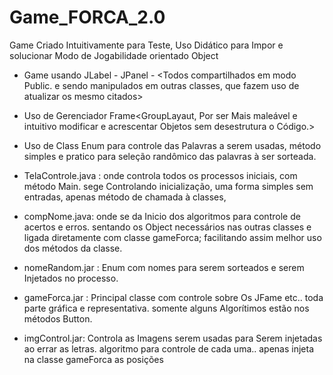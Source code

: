 # Game_FORCA_2.0
Game Criado Intuitivamente para Teste, Uso Didático para Impor e solucionar Modo de Jogabilidade orientado Object

* Game usando JLabel - JPanel - <Todos compartilhados em modo Public. e sendo manipulados em outras classes, que fazem uso de atualizar os mesmo citados>
* Uso de Gerenciador Frame<GroupLayaut, Por ser Mais maleável e intuitivo modificar e acrescentar Objetos sem desestrutura o Código.>

* Uso de Class Enum para controle das Palavras a serem usadas, método simples e pratico para seleção randômico das palavras à ser sorteada. 

* TelaControle.java : onde controla todos os processos iniciais, com método Main. sege Controlando inicialização, uma forma simples sem entradas, apenas método de chamada à classes, 
* compNome.java: onde se da Inicio dos algoritmos para controle de acertos e erros. sentando os Object necessários nas outras classes e ligada diretamente com classe gameForca; facilitando assim melhor uso dos métodos da classe.
* nomeRandom.jar : Enum com nomes para serem sorteados e serem Injetados no processo.
* gameForca.jar : Principal classe com controle sobre Os JFame etc.. toda parte gráfica e representativa. somente alguns Algorítimos estão nos métodos Button.
* imgControl.jar: Controla as Imagens serem usadas para Serem injetadas ao errar as letras. algoritmo para controle de cada uma.. apenas injeta na classe gameForca as posições
